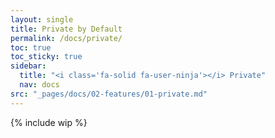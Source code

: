 ```yaml
---
layout: single
title: Private by Default
permalink: /docs/private/
toc: true
toc_sticky: true
sidebar:
  title: "<i class='fa-solid fa-user-ninja'></i> Private"
  nav: docs
src: "_pages/docs/02-features/01-private.md"
---
```


<!-- TODO: explain TOR, high entropy avatar, no registration, no identity reuse, lightning onion routing, no logs policy, etc. -->

{% include wip %}